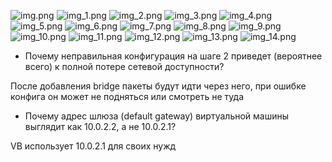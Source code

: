 ![img.png](img.png)
![img_1.png](img_1.png)
![img_2.png](img_2.png)
![img_3.png](img_3.png)
![img_4.png](img_4.png)
![img_5.png](img_5.png)
![img_6.png](img_6.png)
![img_7.png](img_7.png)
![img_8.png](img_8.png)
![img_9.png](img_9.png)
![img_10.png](img_10.png)
![img_11.png](img_11.png)
![img_12.png](img_12.png)
![img_13.png](img_13.png)
![img_14.png](img_14.png)

-	Почему неправильная конфигурация на шаге 2 приведет (вероятнее всего) к полной потере сетевой доступности?

После добавления bridge пакеты будут идти через него, при ошибке конфига он может не подняться или смотреть не туда

- Почему адрес шлюза (default gateway) виртуальной машины выглядит как 10.0.2.2, а не 10.0.2.1?

VB использует 10.0.2.1 для своих нужд
